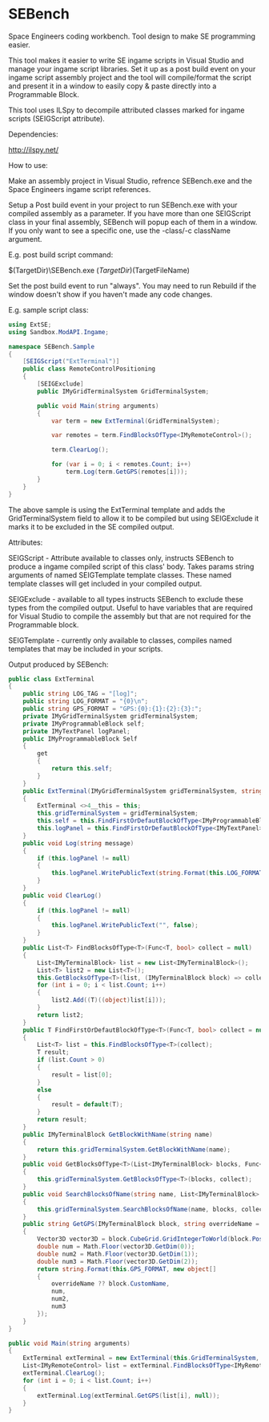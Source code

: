 # SEBench
Space Engineers coding workbench. Tool design to make SE programming easier.

This tool makes it easier to write SE ingame scripts in Visual Studio and manage your ingame script libraries. Set it up as a post build event on your ingame script assembly project and the tool will compile/format the script and present it in a window to easily copy & paste directly into a Programmable Block.

This tool uses ILSpy to decompile attributed classes marked for ingame scripts (SEIGScript attribute).

Dependencies:

http://ilspy.net/

How to use:

Make an assembly project in Visual Studio, refrence SEBench.exe and the Space Engineers ingame script references.

Setup a Post build event in your project to run SEBench.exe with your compiled assembly as a parameter. If you have more than one SEIGScript class in your final assembly, SEBench will popup each of them in a window. If you only want to see a specific one, use the -class/-c className argument.

E.g. post build script command:

$(TargetDir)\SEBench.exe $(TargetDir)$(TargetFileName)

Set the post build event to run "always". You may need to run Rebuild if the window doesn't show if you haven't made any code changes.

E.g. sample script class:

```csharp
using ExtSE;
using Sandbox.ModAPI.Ingame;

namespace SEBench.Sample
{
    [SEIGScript("ExtTerminal")]
    public class RemoteControlPositioning
    {
        [SEIGExclude]
        public IMyGridTerminalSystem GridTerminalSystem;

        public void Main(string arguments)
        {
            var term = new ExtTerminal(GridTerminalSystem);

            var remotes = term.FindBlocksOfType<IMyRemoteControl>();

            term.ClearLog();

            for (var i = 0; i < remotes.Count; i++)
                term.Log(term.GetGPS(remotes[i]));
        }
    }
}
```

The above sample is using the ExtTerminal template and adds the GridTerminalSystem field to allow it to be compiled but using SEIGExclude it marks it to be excluded in the SE compiled output.

Attributes:

SEIGScript - Attribute available to classes only, instructs SEBench to produce a ingame compiled script of this class' body. Takes params string arguments of named SEIGTemplate template classes. These named template classes will get included in your compiled output.

SEIGExclude - available to all types instructs SEBench to exclude these types from the compiled output. Useful to have variables that are required for Visual Studio to compile the assembly but that are not required for the Programmable block.

SEIGTemplate - currently only available to classes, compiles named templates that may be included in your scripts.

Output produced by SEBench:

```csharp
public class ExtTerminal
{
    public string LOG_TAG = "[log]";
    public string LOG_FORMAT = "{0}\n";
    public string GPS_FORMAT = "GPS:{0}:{1}:{2}:{3}:";
    private IMyGridTerminalSystem gridTerminalSystem;
    private IMyProgrammableBlock self;
    private IMyTextPanel logPanel;
    public IMyProgrammableBlock Self
    {
        get
        {
            return this.self;
        }
    }
    public ExtTerminal(IMyGridTerminalSystem gridTerminalSystem, string logTag = null)
    {
        ExtTerminal <>4__this = this;
        this.gridTerminalSystem = gridTerminalSystem;
        this.self = this.FindFirstOrDefautBlockOfType<IMyProgrammableBlock>((IMyProgrammableBlock block) => block.IsRunning);
        this.logPanel = this.FindFirstOrDefautBlockOfType<IMyTextPanel>((IMyTextPanel block) => block.CustomName.Contains(logTag ?? <>4__this.LOG_TAG));
    }
    public void Log(string message)
    {
        if (this.logPanel != null)
        {
            this.logPanel.WritePublicText(string.Format(this.LOG_FORMAT, message), true);
        }
    }
    public void ClearLog()
    {
        if (this.logPanel != null)
        {
            this.logPanel.WritePublicText("", false);
        }
    }
    public List<T> FindBlocksOfType<T>(Func<T, bool> collect = null)
    {
        List<IMyTerminalBlock> list = new List<IMyTerminalBlock>();
        List<T> list2 = new List<T>();
        this.GetBlocksOfType<T>(list, (IMyTerminalBlock block) => collect == null || collect((T)((object)block)));
        for (int i = 0; i < list.Count; i++)
        {
            list2.Add((T)((object)list[i]));
        }
        return list2;
    }
    public T FindFirstOrDefautBlockOfType<T>(Func<T, bool> collect = null)
    {
        List<T> list = this.FindBlocksOfType<T>(collect);
        T result;
        if (list.Count > 0)
        {
            result = list[0];
        }
        else
        {
            result = default(T);
        }
        return result;
    }
    public IMyTerminalBlock GetBlockWithName(string name)
    {
        return this.gridTerminalSystem.GetBlockWithName(name);
    }
    public void GetBlocksOfType<T>(List<IMyTerminalBlock> blocks, Func<IMyTerminalBlock, bool> collect = null)
    {
        this.gridTerminalSystem.GetBlocksOfType<T>(blocks, collect);
    }
    public void SearchBlocksOfName(string name, List<IMyTerminalBlock> blocks, Func<IMyTerminalBlock, bool> collect = null)
    {
        this.gridTerminalSystem.SearchBlocksOfName(name, blocks, collect);
    }
    public string GetGPS(IMyTerminalBlock block, string overrideName = null)
    {
        Vector3D vector3D = block.CubeGrid.GridIntegerToWorld(block.Position);
        double num = Math.Floor(vector3D.GetDim(0));
        double num2 = Math.Floor(vector3D.GetDim(1));
        double num3 = Math.Floor(vector3D.GetDim(2));
        return string.Format(this.GPS_FORMAT, new object[]
        {
            overrideName ?? block.CustomName,
            num,
            num2,
            num3
        });
    }
}

public void Main(string arguments)
{
    ExtTerminal extTerminal = new ExtTerminal(this.GridTerminalSystem, null);
    List<IMyRemoteControl> list = extTerminal.FindBlocksOfType<IMyRemoteControl>(null);
    extTerminal.ClearLog();
    for (int i = 0; i < list.Count; i++)
    {
        extTerminal.Log(extTerminal.GetGPS(list[i], null));
    }
}

```
